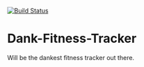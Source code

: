 [![Build Status](https://travis-ci.org/Arciles/Dank-Fitness-Tracker.svg?branch=master)](https://travis-ci.org/Arciles/Dank-Fitness-Tracker)

# Dank-Fitness-Tracker
Will be the dankest fitness tracker out there.
